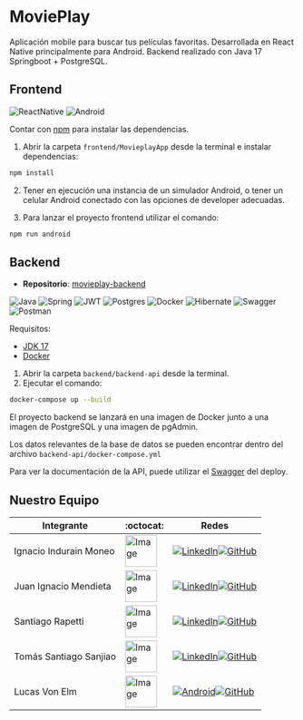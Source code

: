 # MoviePlay

Aplicación mobile para buscar tus películas favoritas. Desarrollada en React Native principalmente para Android. Backend realizado con Java 17 Springboot + PostgreSQL.

## Frontend

![ReactNative](https://img.shields.io/badge/react_native-%2320232a.svg?style=for-the-badge&logo=react&logoColor=%2361DAFB)
![Android](https://img.shields.io/badge/Android-3DDC84?style=for-the-badge&logo=android&logoColor=white)

Contar con [npm](https://nodejs.org/en) para instalar las dependencias.

1. Abrir la carpeta `frontend/MovieplayApp` desde la terminal e instalar dependencias:

```bash
npm install
```

2. Tener en ejecución una instancia de un simulador Android, o tener un celular Android conectado con las opciones de developer adecuadas.

3. Para lanzar el proyecto frontend utilizar el comando:

```bash
npm run android
```

## Backend

- **Repositorio**: [movieplay-backend](https://github.com/xlucasve/AppDistribuidasI)

![Java](https://img.shields.io/badge/java-%23ED8B00.svg?style=for-the-badge&logo=openjdk&logoColor=white)
![Spring](https://img.shields.io/badge/spring-%236DB33F.svg?style=for-the-badge&logo=spring&logoColor=white)
![JWT](https://img.shields.io/badge/JWT-black?style=for-the-badge&logo=JSON%20web%20tokens)
![Postgres](https://img.shields.io/badge/postgres-%23316192.svg?style=for-the-badge&logo=postgresql&logoColor=white)
![Docker](https://img.shields.io/badge/docker-%230db7ed.svg?style=for-the-badge&logo=docker&logoColor=white)
![Hibernate](https://img.shields.io/badge/Hibernate-59666C?style=for-the-badge&logo=Hibernate&logoColor=white)
![Swagger](https://img.shields.io/badge/-Swagger-%23Clojure?style=for-the-badge&logo=swagger&logoColor=white)
![Postman](https://img.shields.io/badge/Postman-FF6C37?style=for-the-badge&logo=postman&logoColor=white)

Requisitos:

- [JDK 17](https://www.oracle.com/java/technologies/javase/jdk17-archive-downloads.html)
- [Docker](https://www.docker.com/products/docker-desktop/)

1. Abrir la carpeta `backend/backend-api` desde la terminal.
2. Ejecutar el comando:

```bash
docker-compose up --build
```

El proyecto backend se lanzará en una imagen de Docker junto a una imagen de PostgreSQL y una imagen de pgAdmin.

Los datos relevantes de la base de datos se pueden encontrar dentro del archivo `backend-api/docker-compose.yml`

Para ver la documentación de la API, puede utilizar el [Swagger](https://movieplay-api.onrender.com/swagger-ui/index.html) del deploy.

## Nuestro Equipo

| Integrante             | :octocat:         | Redes            |
| ---------------------- | ---------------------------------------- | ----------------------------------------------------------- |
| Ignacio Indurain Moneo | <img src="https://i.imgur.com/lSGOyvY.jpeg" alt="Image" width="56vw">| [![LinkedIn](https://img.shields.io/badge/linkedin-%230077B5.svg?style=for-the-badge&logo=linkedin&logoColor=white)](https://www.linkedin.com/in/ignacio-indurain-moneo/)[![GitHub](https://img.shields.io/badge/github-%23121011.svg?style=for-the-badge&logo=github&logoColor=white)](https://github.com/Nacho-93)               |
| Juan Ignacio Mendieta  | <img src="https://media.licdn.com/dms/image/D4D03AQHSnpjv8xZRzw/profile-displayphoto-shrink_800_800/0/1673963580446?e=1722470400&v=beta&t=VF0BPGFVAaYBDr7HT-M6vO0GdoTm-_t6SsqTLdPFCp8" alt="Image" width="56vw"> | [![LinkedIn](https://img.shields.io/badge/linkedin-%230077B5.svg?style=for-the-badge&logo=linkedin&logoColor=white)](https://www.linkedin.com/in/juan-ignacio-mendieta/)[![GitHub](https://img.shields.io/badge/github-%23121011.svg?style=for-the-badge&logo=github&logoColor=white)](https://github.com/JuanxIG)                 |
| Santiago Rapetti       | <img src="https://media.licdn.com/dms/image/D4D03AQFaPnxMjtrmqg/profile-displayphoto-shrink_400_400/0/1693871652713?e=1722470400&v=beta&t=veSc4n-rVlmLSOMQuvS315KIjUs2xngnFBdNFGu_T1s" alt="Image" width="56vw"> | [![LinkedIn](https://img.shields.io/badge/linkedin-%230077B5.svg?style=for-the-badge&logo=linkedin&logoColor=white)](https://www.linkedin.com/in/santiago-rapetti-728b5222a/)[![GitHub](https://img.shields.io/badge/github-%23121011.svg?style=for-the-badge&logo=github&logoColor=white)](https://github.com/SantiRapetti)       |
| Tomás Santiago Sanjiao | <img src="https://media.licdn.com/dms/image/D4D03AQE_INKAFFuZXw/profile-displayphoto-shrink_400_400/0/1678295403019?e=1722470400&v=beta&t=nFAbi5xupJRO9bwF4WmQOgMMco51ORFA13fxjL8Ykp0" alt="Image" width="56vw"> | [![LinkedIn](https://img.shields.io/badge/linkedin-%230077B5.svg?style=for-the-badge&logo=linkedin&logoColor=white)](https://www.linkedin.com/in/tom%C3%A1s-santiago-sanjiao-ab060b231/)[![GitHub](https://img.shields.io/badge/github-%23121011.svg?style=for-the-badge&logo=github&logoColor=white)](https://github.com/Tosa149) |
| Lucas Von Elm          | <img src="https://avatars.githubusercontent.com/u/70777709?v=4" alt="Image" width="56vw">                                                                                                                        | [![Android](https://img.shields.io/badge/linkedin-%230077B5.svg?style=for-the-badge&logo=linkedin&logoColor=white)](https://www.linkedin.com/in/lucasvonelm/)[![GitHub](https://img.shields.io/badge/github-%23121011.svg?style=for-the-badge&logo=github&logoColor=white)](https://github.com/xlucasve)                           |
